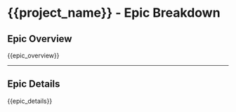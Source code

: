 # {{project_name}} - Epic Breakdown

## Epic Overview

{{epic_overview}}

---

## Epic Details

{{epic_details}}
